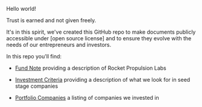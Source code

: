 Hello world!

Trust is earned and not given freely. 

It's in this spirit, we've created this GitHub repo to make documents publicly accessible under [open source license] and to ensure they evolve with the needs of our entrepreneurs and investors.

In this repo you'll find: 

* [Fund Note](https://github.com/ierollins-rocket/Hello-world/blob/master/01-Fund%20Note.md) providing a description of Rocket Propulsion Labs

* [Investment Criteria](https://github.com/ierollins-rocket/Hello-world/blob/master/02-Investment%20Criteria.md) providing a description of what we look for in seed stage companies

* [Portfolio Companies](https://github.com/ierollins-rocket/Hello-world/blob/master/03-Portfolio%20Companies.md) a listing of companies we invested in 

